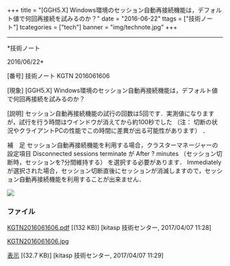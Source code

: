 ﻿+++
title = "[GGH5.X] Windows環境のセッション自動再接続機能は，デフォルト値で何回再接続を試みるのか？"
date = "2016-06-22"
ttags = ["技術ノート"]
tcategories = ["tech"]
banner = "img/technote.jpg"
+++

-----------------------------------------------------------------------------------------------------------------------------

*技術ノート

2016/06/22*


[番号]
技術ノート KGTN 2016061606

[現象]
[GGH5.X]
Windows環境のセッション自動再接続機能は，デフォルト値で何回再接続を試みるのか？

[説明]
セッション自動再接続機能の試行の回数は5回です．実測値になりますが，試行を行う時間はウインドウが消えてから約100秒でした
（注：
切断の状況やクライアントPCの性能でこの時間に差異が出る可能性があります）
．

補　足
セッション自動再接続機能を利用する場合，クラスターマネージャーの設定項目
Disconnected sessions terminate が After ? minutes
（セッション切断時，セッションを?分間維持する）
を選択する必要があります． Immediately
が選択された場合，セッション切断直後にセッションが消滅しますので，セッション自動再接続機能を利用することが出来ません．

![](http://techreport.kitasp.net/attachments/download/3281/KGTN2016061606.jpg)


### ファイル

 
 


[KGTN2016061606.pdf](http://techreport.kitasp.net/attachments/download/3280/KGTN2016061606.pdf)
 [(132 KB)] [kitasp 技術センター, 2017/04/07
11:28]

[KGTN2016061606.jpg](http://techreport.kitasp.net/attachments/download/3281/KGTN2016061606.jpg)

[表示](http://techreport.kitasp.net/attachments/3281/KGTN2016061606.jpg "表示")
 [(32.7 KB)] [kitasp 技術センター, 2017/04/07
11:29]


 


 

